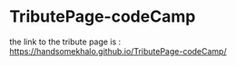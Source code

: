 # TributePage-codeCamp

the link to the tribute page is : https://handsomekhalo.github.io/TributePage-codeCamp/
